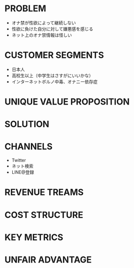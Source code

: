 # PROBLEM

* オナ禁が性欲によって継続しない
* 性欲に負けた自分に対して嫌悪感を感じる
* ネット上のオナ禁情報は怪しい

# CUSTOMER SEGMENTS

* 日本人
* 高校生以上（中学生はさすがにいいかな）
* インターネットボルノ中毒、オナニー依存症

# UNIQUE VALUE PROPOSITION


# SOLUTION


# CHANNELS

* Twitter
* ネット検索
* LINE@登録

# REVENUE TREAMS


# COST STRUCTURE


# KEY METRICS


# UNFAIR ADVANTAGE

